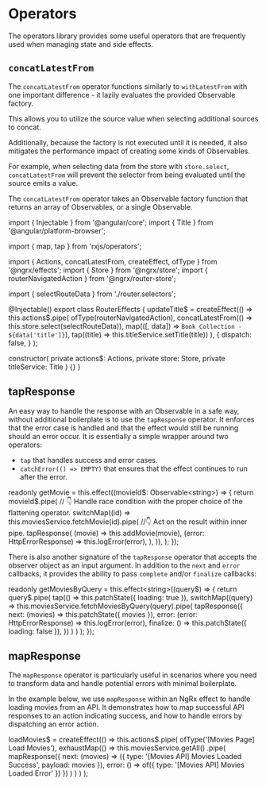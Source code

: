 # Operators

The operators library provides some useful operators that are frequently
used when managing state and side effects. 

## `concatLatestFrom`

The `concatLatestFrom` operator functions similarly to `withLatestFrom` with one important difference - it lazily evaluates the provided Observable factory.

This allows you to utilize the source value when selecting additional sources to concat.

Additionally, because the factory is not executed until it is needed, it also mitigates the performance impact of creating some kinds of Observables.

For example, when selecting data from the store with `store.select`, `concatLatestFrom` will prevent the
selector from being evaluated until the source emits a value.

The `concatLatestFrom` operator takes an Observable factory function that returns an array of Observables, or a single Observable.

<code-example header="router.effects.ts">
import { Injectable } from '@angular/core';
import { Title } from '@angular/platform-browser';

import { map, tap } from 'rxjs/operators';

import { Actions, concatLatestFrom, createEffect, ofType } from '@ngrx/effects';
import { Store } from '@ngrx/store';
import { routerNavigatedAction } from '@ngrx/router-store';

import { selectRouteData } from './router.selectors';

@Injectable()
export class RouterEffects {
  updateTitle$ = createEffect(() =>
    this.actions$.pipe(
      ofType(routerNavigatedAction),
      concatLatestFrom(() => this.store.select(selectRouteData)),
      map(([, data]) => `Book Collection - ${data['title']}`),
      tap((title) => this.titleService.setTitle(title))
    ),
    {
      dispatch: false,
    }
  );

  constructor(
    private actions$: Actions,
    private store: Store,
    private titleService: Title
  ) {}
}
</code-example>

## tapResponse

An easy way to handle the response with an Observable in a safe way, without additional boilerplate is to use the `tapResponse` operator. It enforces that the error case is handled and that the effect would still be running should an error occur. It is essentially a simple wrapper around two operators:

- `tap` that handles success and error cases.
- `catchError(() => EMPTY)` that ensures that the effect continues to run after the error.

<code-example header="movies.store.ts">
  readonly getMovie = this.effect((movieId$: Observable&lt;string&gt;) => {
    return movieId$.pipe(
      // 👇 Handle race condition with the proper choice of the flattening operator.
      switchMap((id) => this.moviesService.fetchMovie(id).pipe(
        //👇 Act on the result within inner pipe.
        tapResponse(
          (movie) => this.addMovie(movie),
          (error: HttpErrorResponse) => this.logError(error),
        ),
      )),
    );
  });
</code-example>

There is also another signature of the `tapResponse` operator that accepts the observer object as an input argument. In addition to the `next` and `error` callbacks, it provides the ability to pass `complete` and/or `finalize` callbacks:

<code-example header="movies.store.ts">
  readonly getMoviesByQuery = this.effect&lt;string&gt;((query$) => {
    return query$.pipe(
      tap(() => this.patchState({ loading: true }),
      switchMap((query) =>
        this.moviesService.fetchMoviesByQuery(query).pipe(
          tapResponse({
            next: (movies) => this.patchState({ movies }),
            error: (error: HttpErrorResponse) => this.logError(error),
            finalize: () => this.patchState({ loading: false }),
          })
        )
      )
    );
  });
</code-example>

## mapResponse

The `mapResponse` operator is particularly useful in scenarios where you need to transform data and handle potential errors with minimal boilerplate.

In the example below, we use `mapResponse` within an NgRx effect to handle loading movies from an API. It demonstrates how to map successful API responses to an action indicating success, and how to handle errors by dispatching an error action.

<code-example header="movies.effects.ts">
  loadMovies$ = createEffect(() =>
    this.actions$.pipe(
      ofType('[Movies Page] Load Movies'),
      exhaustMap(() => this.moviesService.getAll()
        .pipe(
          mapResponse({
            next: (movies) => ({ type: '[Movies API] Movies Loaded Success', payload: movies }),
            error: () => of({ type: '[Movies API] Movies Loaded Error' })
          })
        )
      )
    )
  );
</code-example>
